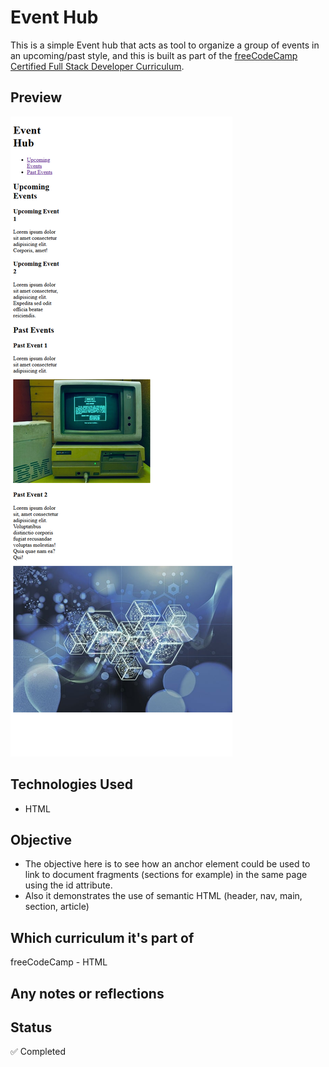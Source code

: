 # Event Hub

This is a simple Event hub that acts as tool to organize a group of events in an upcoming/past style, and this is built as part of the [freeCodeCamp Certified Full Stack Developer Curriculum](https://www.freecodecamp.org/learn/full-stack-developer/).

## Preview

![Screenshot](./screenshot.png)

## Technologies Used

- HTML

## Objective

- The objective here is to see how an anchor element could be used to link to document fragments (sections for example) in the same page using the id attribute.
- Also it demonstrates the use of semantic HTML (header, nav, main, section, article)

## Which curriculum it's part of

freeCodeCamp - HTML

## Any notes or reflections

## Status

✅ Completed
